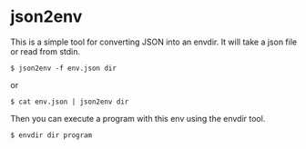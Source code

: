 # json2env

This is a simple tool for converting JSON into an envdir. It will take a json file or read from stdin.

    $ json2env -f env.json dir

or 

    $ cat env.json | json2env dir

Then you can execute a program with this env using the envdir tool. 


    $ envdir dir program

